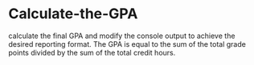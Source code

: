 # Calculate-the-GPA
calculate the final GPA and modify the console output to achieve the desired reporting format. The GPA is equal to the sum of the total grade points divided by the sum of the total credit hours.
